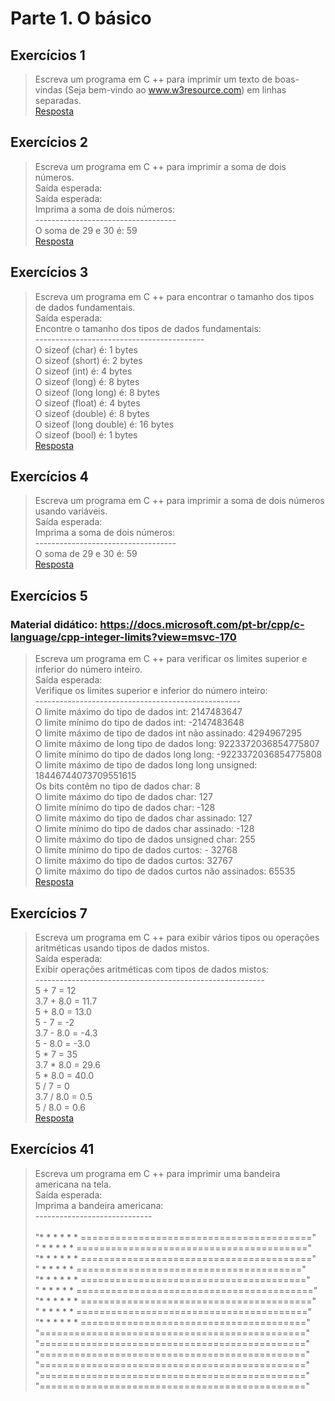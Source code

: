 # Parte 1. O básico

## Exercícios 1

> Escreva um programa em C ++ para imprimir um texto de boas-vindas
> (Seja bem-vindo ao www.w3resource.com) em linhas separadas. <br/> 
> [Resposta](exerc_1.cpp)

## Exercícios 2

> Escreva um programa em C ++ para imprimir a soma de dois números. <br/> 
> Saída esperada:<br/>
> Saída esperada:<br/> 
> Imprima a soma de dois números: <br/>
> ----------------------------------- <br/> 
> O soma de 29 e 30 é: 59  <br/> 
> [Resposta](exerc_2.cpp)

## Exercícios 3

> Escreva um programa em C ++ para encontrar o tamanho dos tipos de dados fundamentais. <br/> 
> Saída esperada: <br/>
> Encontre o tamanho dos tipos de dados fundamentais: <br/>
> ------------------------------------------ <br/>
> O sizeof (char) é: 1 bytes <br/>
> O sizeof (short) é: 2 bytes <br/>
> O sizeof (int) é: 4 bytes <br/>
> O sizeof (long) é: 8 bytes <br/>
> O sizeof (long long) é: 8 bytes <br/>
> O sizeof (float) é: 4 bytes <br/>
> O sizeof (double) é: 8 bytes <br/>
> O sizeof (long double) é: 16 bytes <br/>
> O sizeof (bool) é: 1 bytes <br/>
> [Resposta](exerc_3.cpp)


## Exercícios 4

> Escreva um programa em C ++ para imprimir a soma de dois números usando variáveis. <br/> 
> Saída esperada: <br/> 
> Imprima a soma de dois números: <br/>
> ----------------------------------- <br/> 
> O soma de 29 e 30 é: 59  <br/> 
> [Resposta](exerc_4.cpp)


## Exercícios 5
### Material didático: https://docs.microsoft.com/pt-br/cpp/c-language/cpp-integer-limits?view=msvc-170

> Escreva um programa em C ++ para verificar os limites superior e inferior do número inteiro. <br/> 
> Saída esperada:<br/> 
> Verifique os limites superior e inferior do número inteiro:<br/> 
> ---------------------------------------------------<br/> 
> O limite máximo do tipo de dados int: 2147483647<br/> 
> O limite mínimo do tipo de dados int: -2147483648<br/> 
> O limite máximo de tipo de dados int não assinado: 4294967295<br/> 
> O limite máximo de long tipo de dados long: 9223372036854775807<br/> 
> O limite mínimo do tipo de dados long long: -9223372036854775808<br/> 
> O limite máximo de tipo de dados long long unsigned: 18446744073709551615<br/> 
> Os bits contêm no tipo de dados char: 8<br/> 
> O limite máximo do tipo de dados char: 127<br/> 
> O limite mínimo do tipo de dados char: -128<br/> 
> O limite máximo do tipo de dados char assinado: 127<br/> 
> O limite mínimo do tipo de dados char assinado: -128<br/> 
> O limite máximo do tipo de dados unsigned char: 255<br/> 
> O limite mínimo do tipo de dados curtos: - 32768<br/> 
> O limite máximo do tipo de dados curtos: 32767<br/> 
> O limite máximo do tipo de dados curtos não assinados: 65535 <br/> 
> [Resposta](exerc_5.cpp)


## Exercícios 7

> Escreva um programa em C ++ para exibir vários tipos ou operações aritméticas usando tipos de dados mistos.<br/> 
> Saída esperada:<br/> 
> Exibir operações aritméticas com tipos de dados mistos:<br/> 
> ---------------------------------------------------------<br/> 
> 5 + 7 = 12<br/> 
> 3.7 + 8.0 = 11.7<br/> 
> 5 + 8.0 = 13.0<br/> 
> 5 - 7 = -2<br/> 
> 3.7 - 8.0 = -4.3<br/> 
> 5 - 8.0 = -3.0<br/> 
> 5 * 7 = 35<br/> 
> 3.7 * 8.0 = 29.6<br/> 
> 5 * 8.0 = 40.0<br/> 
> 5 / 7 = 0<br/> 
> 3.7 / 8.0 = 0.5<br/> 
> 5 / 8.0 = 0.6<br/> 
> [Resposta](exerc_7.cpp)<br/> 


## Exercícios 41

> Escreva um programa em C ++ para imprimir uma bandeira americana na tela.<br/> 
> Saída esperada:<br/>
> Imprima a bandeira americana:<br/> 
> -----------------------------<br/>                          
> "* * * * * * ========================================"<br/> 
> " * * * * *  ========================================"<br/> 
> "* * * * * * ========================================"<br/> 
> " * * * * *  ======================================="<br/> 
> "* * * * * * ======================================="<br/> 
> " * * * * *  ========================================="<br/> 
> "* * * * * * ========================================"<br/> 
> " *  *  *  *  *  ========================================"<br/> 
> "*  *  *  *  *  * ======================================="<br/> 
> "=============================================="<br/> 
> "=============================================="<br/> 
> "=============================================="<br/> 
> "=============================================="<br/> 
> "=============================================="<br/> 
> "=============================================="<br/> 

